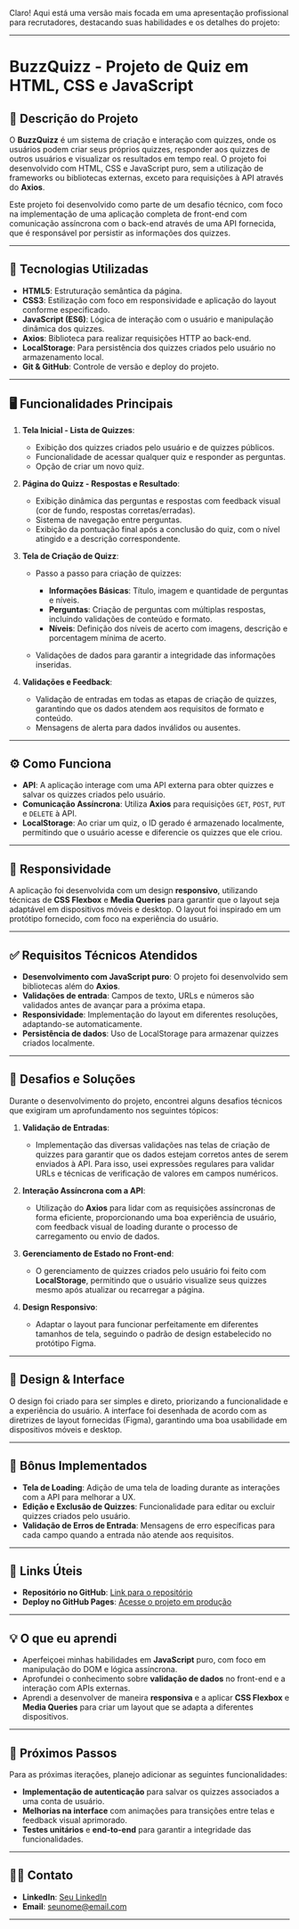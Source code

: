 Claro! Aqui está uma versão mais focada em uma apresentação profissional para recrutadores, destacando suas habilidades e os detalhes do projeto:

---

# **BuzzQuizz - Projeto de Quiz em HTML, CSS e JavaScript**

## 📝 **Descrição do Projeto**

O **BuzzQuizz** é um sistema de criação e interação com quizzes, onde os usuários podem criar seus próprios quizzes, responder aos quizzes de outros usuários e visualizar os resultados em tempo real. O projeto foi desenvolvido com HTML, CSS e JavaScript puro, sem a utilização de frameworks ou bibliotecas externas, exceto para requisições à API através do **Axios**.

Este projeto foi desenvolvido como parte de um desafio técnico, com foco na implementação de uma aplicação completa de front-end com comunicação assíncrona com o back-end através de uma API fornecida, que é responsável por persistir as informações dos quizzes.

---

## 🚀 **Tecnologias Utilizadas**

* **HTML5**: Estruturação semântica da página.
* **CSS3**: Estilização com foco em responsividade e aplicação do layout conforme especificado.
* **JavaScript (ES6)**: Lógica de interação com o usuário e manipulação dinâmica dos quizzes.
* **Axios**: Biblioteca para realizar requisições HTTP ao back-end.
* **LocalStorage**: Para persistência dos quizzes criados pelo usuário no armazenamento local.
* **Git & GitHub**: Controle de versão e deploy do projeto.

---

## 🖥️ **Funcionalidades Principais**

1. **Tela Inicial - Lista de Quizzes**:

   * Exibição dos quizzes criados pelo usuário e de quizzes públicos.
   * Funcionalidade de acessar qualquer quiz e responder as perguntas.
   * Opção de criar um novo quiz.

2. **Página do Quizz - Respostas e Resultado**:

   * Exibição dinâmica das perguntas e respostas com feedback visual (cor de fundo, respostas corretas/erradas).
   * Sistema de navegação entre perguntas.
   * Exibição da pontuação final após a conclusão do quiz, com o nível atingido e a descrição correspondente.

3. **Tela de Criação de Quizz**:

   * Passo a passo para criação de quizzes:

     * **Informações Básicas**: Título, imagem e quantidade de perguntas e níveis.
     * **Perguntas**: Criação de perguntas com múltiplas respostas, incluindo validações de conteúdo e formato.
     * **Níveis**: Definição dos níveis de acerto com imagens, descrição e porcentagem mínima de acerto.
   * Validações de dados para garantir a integridade das informações inseridas.

4. **Validações e Feedback**:

   * Validação de entradas em todas as etapas de criação de quizzes, garantindo que os dados atendem aos requisitos de formato e conteúdo.
   * Mensagens de alerta para dados inválidos ou ausentes.

---

## ⚙️ **Como Funciona**

* **API**: A aplicação interage com uma API externa para obter quizzes e salvar os quizzes criados pelo usuário.
* **Comunicação Assíncrona**: Utiliza **Axios** para requisições `GET`, `POST`, `PUT` e `DELETE` à API.
* **LocalStorage**: Ao criar um quiz, o ID gerado é armazenado localmente, permitindo que o usuário acesse e diferencie os quizzes que ele criou.

---

## 📱 **Responsividade**

A aplicação foi desenvolvida com um design **responsivo**, utilizando técnicas de **CSS Flexbox** e **Media Queries** para garantir que o layout seja adaptável em dispositivos móveis e desktop. O layout foi inspirado em um protótipo fornecido, com foco na experiência do usuário.

---

## ✅ **Requisitos Técnicos Atendidos**

* **Desenvolvimento com JavaScript puro**: O projeto foi desenvolvido sem bibliotecas além do **Axios**.
* **Validações de entrada**: Campos de texto, URLs e números são validados antes de avançar para a próxima etapa.
* **Responsividade**: Implementação do layout em diferentes resoluções, adaptando-se automaticamente.
* **Persistência de dados**: Uso de LocalStorage para armazenar quizzes criados localmente.

---

## 🎯 **Desafios e Soluções**

Durante o desenvolvimento do projeto, encontrei alguns desafios técnicos que exigiram um aprofundamento nos seguintes tópicos:

1. **Validação de Entradas**:

   * Implementação das diversas validações nas telas de criação de quizzes para garantir que os dados estejam corretos antes de serem enviados à API. Para isso, usei expressões regulares para validar URLs e técnicas de verificação de valores em campos numéricos.

2. **Interação Assíncrona com a API**:

   * Utilização do **Axios** para lidar com as requisições assíncronas de forma eficiente, proporcionando uma boa experiência de usuário, com feedback visual de loading durante o processo de carregamento ou envio de dados.

3. **Gerenciamento de Estado no Front-end**:

   * O gerenciamento de quizzes criados pelo usuário foi feito com **LocalStorage**, permitindo que o usuário visualize seus quizzes mesmo após atualizar ou recarregar a página.

4. **Design Responsivo**:

   * Adaptar o layout para funcionar perfeitamente em diferentes tamanhos de tela, seguindo o padrão de design estabelecido no protótipo Figma.

---

## 🎨 **Design & Interface**

O design foi criado para ser simples e direto, priorizando a funcionalidade e a experiência do usuário. A interface foi desenhada de acordo com as diretrizes de layout fornecidas (Figma), garantindo uma boa usabilidade em dispositivos móveis e desktop.

---

## 🚧 **Bônus Implementados**

* **Tela de Loading**: Adição de uma tela de loading durante as interações com a API para melhorar a UX.
* **Edição e Exclusão de Quizzes**: Funcionalidade para editar ou excluir quizzes criados pelo usuário.
* **Validação de Erros de Entrada**: Mensagens de erro específicas para cada campo quando a entrada não atende aos requisitos.

---

## 🔗 **Links Úteis**

* **Repositório no GitHub**: [Link para o repositório](https://github.com/bartolomeusantos072/-buzzquiz)
* **Deploy no GitHub Pages**: [Acesse o projeto em produção](https://bartolomeusantos072.github.io/buzzquiz/)

---

## 💡 **O que eu aprendi**

* Aperfeiçoei minhas habilidades em **JavaScript** puro, com foco em manipulação do DOM e lógica assíncrona.
* Aprofundei o conhecimento sobre **validação de dados** no front-end e a interação com APIs externas.
* Aprendi a desenvolver de maneira **responsiva** e a aplicar **CSS Flexbox** e **Media Queries** para criar um layout que se adapta a diferentes dispositivos.

---

## 💬 **Próximos Passos**

Para as próximas iterações, planejo adicionar as seguintes funcionalidades:

* **Implementação de autenticação** para salvar os quizzes associados a uma conta de usuário.
* **Melhorias na interface** com animações para transições entre telas e feedback visual aprimorado.
* **Testes unitários** e **end-to-end** para garantir a integridade das funcionalidades.

---

## 👨‍💻 **Contato**

* **LinkedIn**: [Seu LinkedIn](https://www.linkedin.com/in/bartolomeusantos072)
* **Email**: [seunome@email.com](mailto:bartolomeu072@email.com)

---

